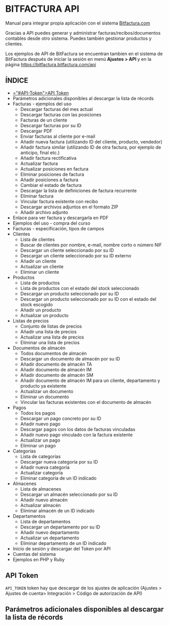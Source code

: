 # BITFACTURA API
Manual para integrar propia aplicación con el sistema <a href="https://bitfactura.com">Bitfactura.com</a>

Gracias a API puedes generar y administrar facturas/recibos/documentos contables desde otro sistema. Puedes también gestionar productos y clientes.

Los ejemplos de API de BitFactura se encuentran tambien en el sistema de BitFactura después de iniciar la sesión en menú <strong> Ajustes > API </strong> y en la página https://bitfactura.bitfactura.com/api 

## ÍNDICE
* <a href>="#API-Token">API Token</a>
* Parámetros adicionales disponibles al descargar la lista de récords
* Facturas - ejemplos del uso
  * Descargar facturas del mes actual
  * Descargar facturas con las posiciones
  * Facturas de un cliente
  * Descargar facturas por su ID
  * Descargar PDF
  * Enviar facturas al cliente por e-mail
  * Añadir nueva factura (utilizando ID del cliente, producto, vendedor)
  * Añadir factura similar (utilizando ID de otra factura, por ejemplo de anticipo, final etc.)
  * Añadir factura rectificativa
  * Actualizar factura
  * Actualizar posiciones en factura 
  * Eliminar posiciones de factura
  * Añadir posiciones a factura
  * Cambiar el estado de factura
  * Descargar la lista de definiciones de factura recurrente
  * Eliminar factura
  * Vincular factura existente con recibo
  * Descargar archivos adjuntos en el formato ZIP
  * Añadir archivo adjunto
* Enlace para ver factura y descargarla en PDF
* Ejemplos del uso - compra del curso
* Facturas - especificación, tipos de campos
* Clientes
  * Lista de clientes
  * Buscar de clientes por nombre, e-mail, nombre corto o número NIF
  * Descargar un cliente seleccionado por su ID
  * Descargar un cliente seleccionado por su ID externo
  * Añadir un cliente
  * Actualizar un cliente
  * Eliminar un cliente
* Productos
  * Lista de productos
  * Lista de productos con el estado del stock seleccionado
  * Descargar un producto seleccionado por su ID
  * Descargar un producto seleccionado por su ID con el estado del stock escogido
  * Añadir un producto
  * Actualizar un producto
* Listas de precios
  * Conjunto de listas de precios
  * Añadir una lista de precios
  * Actualizar una lista de precios
  * Eliminar una lista de precios
* Documentos de almacén
  * Todos documentos de almacén
  * Descargar un documento de almacén por su ID
  * Añadir documento de almacén TA
  * Añadir documento de almacén IM
  * Añadir documento de almacén SM
  * Añadir documento de almacén IM para un cliente, departamento y producto ya existente 
  * Actualizar un documento
  * Eliminar un documento
  * Vincular las facturas existentes con el documento de almacén
* Pagos
  * Todos los pagos
  * Descargar un pago concreto por su ID
  * Añadir nuevo pago
  * Descargar pagos con los datos de facturas vinculadas
  * Añadir nuevo pago vinculado con la factura existente
  * Actualizar un pago
  * Eliminar un pago
* Categorías
  * Lista de categorías
  * Descargar nueva categoría por su ID
  * Añadir nueva categoría
  * Actualizar categoría
  * Eliminar categoría de un ID indicado
* Almacenes
  * Lista de almacenes
  * Descargar un almacén seleccionado por su ID
  * Añadir nuevo almacén
  * Actualizar almacén
  * Eliminar almacén de un ID indicado
* Departamentos
  * Lista de departamentos
  * Descargar un departamento por su ID
  * Añadir nuevo departamento
  * Actualizar un departamento
  * Eliminar departamento de un ID indicado
* Inicio de sesión y descargar del Token por API
* Cuentas del sistema
* Ejemplos en PHP y Ruby


## API Token
<code>API_TOKEN</code> token hay que descargar de los ajustes de aplicación (Ajustes > Ajustes de cuenta> Integración > Código de autorización de API)

## Parámetros adicionales disponibles al descargar la lista de récords

